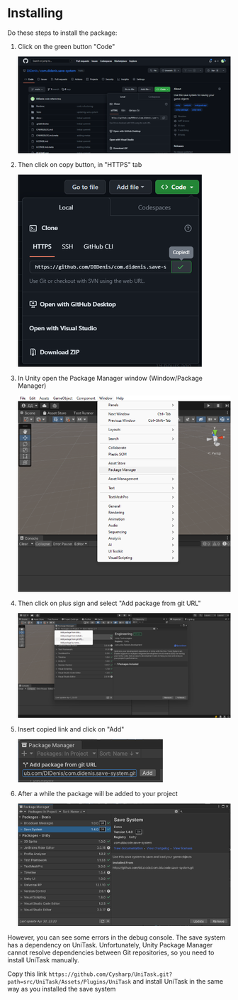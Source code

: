 ﻿# Installing

Do these steps to install the package:

1. Click on the green button "Code"

   ![](../images/Screenshot_1.png)

2. Then click on copy button, in "HTTPS" tab 

    ![](../images/Screenshot_3.png)

3. In Unity open the Package Manager window (Window/Package Manager)

    ![](../images/Screenshot_6.png)

4. Then click on plus sign and select "Add package from git URL"

    ![](../images/Screenshot_2.png)

5. Insert copied link and click on "Add"

    ![](../images/Screenshot_4.png)

6. After a while the package will be added to your project

    ![](../images/Screenshot_5.png)

However, you can see some errors in the debug console. The
save system has a dependency on UniTask.
Unfortunately, Unity Package Manager cannot resolve 
dependencies between Git repositories, so you need to install 
UniTask manually. 

Copy this link 
`https://github.com/Cysharp/UniTask.git?path=src/UniTask/Assets/Plugins/UniTask`
and install UniTask in the same way as you installed
the save system